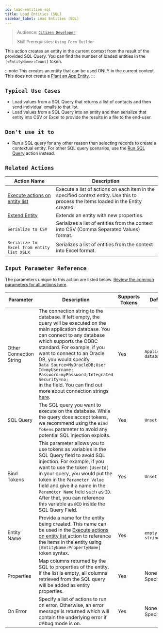 ```yaml
---
id: load-entities-sql
title: Load Entities (SQL)
sidebar_label: Load Entities (SQL)
---
```


> Audience: [`Citizen Developer`](/docs/audience#citizen-developers)
>
> Skill Prerequisites: `Using Form Builder`

This action creates an entity in the current context from the result of the provided SQL Query. You can find the number of loaded entities in the `[<EntityName>:Count]` token.

:::note
This creates an entity that can be used ONLY in the current context. This does not create a [Plant an App Entity](/docs/entities).
:::

## `Typical Use Cases`

- Load values from a SQL Query that returns a list of contacts and then send individual emails to that list.
- Load values from a SQL Query into an entity and then serialize that entity into CSV or Excel to provide the results in a file to the end-user.

## `Don't use it to`

- Run a SQL query for any other reason than selecting records to create a contextual entity. For other SQL query scenarios, use the [Run SQL Query](/docs/actions/run-sql-query) action instead.

## `Related Actions`

| Action Name | Description |
| -- | -- |
| [Execute actions on entity list ](/docs/actions/execute-actions-on-entity-list)   | Execute a list of actions on each item in the specified context entity. Use this to process the items loaded in the Entity created. |
| [Extend Entity](/docs/actions/extend-entity)   | Extends an entity with new properties. |
| `Serialize to CSV`   | Serializes a list of entities from the context into CSV (Comma Separated Values) format. |
| `Serialize to Excel from entity list XSLX`   | Serializes a list of entities from the context into Excel format. |

## `Input Parameter Reference`

The parameters unique to this action are listed below. [Review the common parameters for all actions here](/docs/actions/common-parameters).

| Parameter| Description| Supports Tokens | Default| Required |
| -- | -- | -- | -- | -- |
| Other Connection String | The connection string to the database. If left empty, the query will be executed on the main application database. You can connect to any database which supports the ODBC standard. For example, if you want to connect to an Oracle DB, you would specify <br/>`Data Source=MyOracleDB;User Id=myUsername; Password=myPassword;Integrated Security=no;` <br/>in the field. You can find out more about connection strings [here](https://www.connectionstrings.com/net-framework-data-provider-for-odbc/).| Yes | `Application database` | No |
| SQL Query | The SQL query you want to execute on the database. While the query does accept tokens, we recommend using the `Bind Tokens` parameter to avoid any potential SQL injection exploits. | Yes | `Unset` | Yes |
| Bind Tokens       | This parameter allows you to use tokens as variables in the SQL Query field to avoid SQL injection. For example, if you want to use the token `[UserId]` in your query, you would put the token in the `Parameter Value` field and give it a name in the `Parameter Name` field such as `ID`. After that, you can reference this variable as `@ID` inside the SQL Query Field.  | Yes | `Unset` | No |
| Entity Name | Provide a name for the entity being created. This name can be used in the [Execute actions on entity list ](/docs/actions/execute-actions-on-entity-list) action to reference the items in the entity using `[EntityName:PropertyName]` token syntax. | Yes | `empty string` | Yes |
| Properties | Map columns returned by the SQL to properties of the entity. If the list is empty, all columns retrieved from the SQL query will be added as entity properties. | Yes | None Specified | No |
| On Error | Specify a list of actions to run on error. Otherwise, an error message is returned which will contain the underlying error if debug mode is on.  | Yes | None Specified | No |
